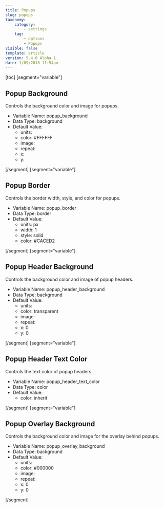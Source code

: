 ```yaml
---
title: Popups
slug: popups
taxonomy:
    category:
        - settings
    tag:
        - options
        - Popups
visible: false
template: article
version: 5.4.0 Alpha 1
date: 1/09/2018 11:54pm
---
```


[toc]
[segment="variable"]

## Popup Background
Controls the background color and image for popups.



- Variable Name: popup_background
- Data Type: background
- Default Value: 
	- units: 
	- color: #FFFFFF
	- image: 
	- repeat: 
	- x: 
	- y: 


[/segment]
[segment="variable"]

## Popup Border
Controls the border width, style, and color for popups.



- Variable Name: popup_border
- Data Type: border
- Default Value: 
	- units: px
	- width: 1
	- style: solid
	- color: #CACED2


[/segment]
[segment="variable"]

## Popup Header Background
Controls the background color and image of popup headers.



- Variable Name: popup_header_background
- Data Type: background
- Default Value: 
	- units: 
	- color: transparent
	- image: 
	- repeat: 
	- x: 0
	- y: 0


[/segment]
[segment="variable"]

## Popup Header Text Color
Controls the text color of popup headers.



- Variable Name: popup_header_text_color
- Data Type: color
- Default Value: 
	- color: inherit


[/segment]
[segment="variable"]

## Popup Overlay Background
Controls the background color and image for the overlay behind popups.



- Variable Name: popup_overlay_background
- Data Type: background
- Default Value: 
	- units: 
	- color: #000000
	- image: 
	- repeat: 
	- x: 0
	- y: 0


[/segment]

